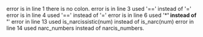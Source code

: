  error is in line 1 there is no colon.
 error is in line 3 used '==' instead of '='
 error is in line 4 used '==' instead of '='
 error is in line 6 used '***' instead of '**'
error in line 13 used is_narcissistic(num) instead of is_narc(num)
error in line 14 used narc_numbers instead of narcis_numbers.
